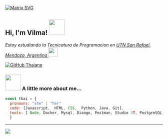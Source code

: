 [![Matrix SVG](https://raw.githubusercontent.com/rodrigograca31/rodrigograca31/master/matrix.svg)](https://www.youtube.com/watch?v=SDkAGkd4NLc)


<h2> Hi, I'm Vilma! <img src="https://media.giphy.com/media/mGcNjsfWAjY5AEZNw6/giphy.gif" width="50"></h2>

<p><em>Estoy estudiando la Tecnicatura de Programacion en <a href="http://www.unb.br"> UTN San Rafael, Mendoza, Argentina </a><img src="https://media.giphy.com/media/fYSnHlufseco8Fh93Z/giphy.gif" width="30">
</em></p>


[![GitHub Thaiane](https://img.shields.io/github/followers/ivi2002?label=follow&style=social)](https://github.com/ivi2002)


### <img src="https://media.giphy.com/media/VgCDAzcKvsR6OM0uWg/giphy.gif" width="50"> A little more about me...  

```javascript
const thai = {
  pronouns: "she" | "her"
  code: [Javascript,  HTML, CSS,  Python, Java, Git],
  tools: [ Node, Docker, Mysql, Diango, Postman, Studio 3T, PostgreSQL],
  }
```



---




<p align="center"> 
  
  <img src="https://raw.githubusercontent.com/saadeghi/saadeghi/master/dino.gif" /><br>
  
</p>
